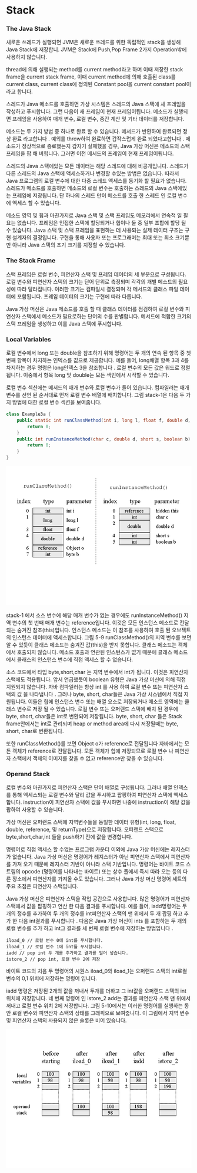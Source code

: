 # Stack

### The Java Stack

새로운 쓰레드가 실행되면 JVM은 새로운 쓰레드를 위한 독립적인 stack을 생성해 Java Stack에 저장합니. JVM은 Stack에 Push,Pop Frame 2가지 Operation밖에 사용하지 않습니다.

thread에 의해 실행되는 method를 current method라고 하며 이때 저장한 stack frame을 current stack frame, 이때 current method에 의해 호출된 class를 current class, current class에 정의된 Constant pool을 current constant pool이라고 합니다.

스레드가 Java 메소드를 호출하면 가상 시스템은 스레드의 Java 스택에 새 프레임을 작성하고 푸시합니다. 그런 다음이 새 프레임이 현재 프레임이됩니다. 메소드가 실행되면 프레임을 사용하여 매개 변수, 로컬 변수, 중간 계산 및 기타 데이터를 저장합니다.

메소드는 두 가지 방법 중 하나로 완료 할 수 있습니다. 메서드가 반환하여 완료되면 정상 완료 라고합니다 . 예외를 throw하여 완료하면 갑작스럽게 완료 되었다고합니다 . 메소드가 정상적으로 종료했는지 갑자기 실패했을 경우, Java 가상 머신은 메소드의 스택 프레임을 팝 해 버립니다. 그러면 이전 메서드의 프레임이 현재 프레임이됩니다.  
  
스레드의 Java 스택에있는 모든 데이터는 해당 스레드에 대해 비공개입니다. 스레드가 다른 스레드의 Java 스택에 액세스하거나 변경할 수있는 방법은 없습니다. 따라서 Java 프로그램의 로컬 변수에 대한 다중 스레드 액세스를 동기화 할 필요가 없습니다. 스레드가 메소드를 호출하면 메소드의 로컬 변수는 호출하는 스레드의 Java 스택에있는 프레임에 저장됩니다. 단 하나의 스레드 만이 메소드를 호출 한 스레드 인 로컬 변수에 액세스 할 수 있습니다.

메소드 영역 및 힙과 마찬가지로 Java 스택 및 스택 프레임도 메모리에서 연속적 일 필요는 없습니다. 프레임은 인접한 스택에 할당되거나 힙이나 둘 중 일부 조합에 할당 될 수 있습니다. Java 스택 및 스택 프레임을 표현하는 데 사용되는 실제 데이터 구조는 구현 설계자의 결정입니다. 구현을 통해 사용자 또는 프로그래머는 최대 또는 최소 크기뿐만 아니라 Java 스택의 초기 크기를 지정할 수 있습니다.

### The Stack Frame

스택 프레임은 로컬 변수, 피연산자 스택 및 프레임 데이터의 세 부분으로 구성됩니다. 로컬 변수와 피연산자 스택의 크기는 단어 단위로 측정되며 각각의 개별 메소드의 필요성에 따라 달라집니다. 이러한 크기는 컴파일시 결정되며 각 메서드의 클래스 파일 데이터에 포함됩니다. 프레임 데이터의 크기는 구현에 따라 다릅니다.  
  
Java 가상 머신은 Java 메소드를 호출 할 때 클래스 데이터를 점검하여 로컬 변수와 피연산자 스택에서 메소드가 필요로하는 단어의 수를 판별합니다. 메서드에 적합한 크기의 스택 프레임을 생성하고 이를 Java 스택에 푸시합니다.

### Local Variables 

로컬 변수에서 long 또는 double을 참조하기 위해 명령어는 두 개의 연속 된 항목 중 첫 번째 항목이 차지하는 인덱스를 값으로 제공합니다. 예를 들어, long배열 항목 3과 4를 차지하는 경우 명령은 long인덱스 3을 참조합니다 . 로컬 변수의 모든 값은 워드로 정렬됩니다. 이중에서 항목 long 및 double는 모든 색인에서 시작할 수 있습니다.  
  
로컬 변수 섹션에는 메서드의 매개 변수와 로컬 변수가 들어 있습니다. 컴파일러는 매개 변수를 선언 된 순서대로 먼저 로컬 변수 배열에 배치합니다. 그림 stack-1은  다음 두 가지 방법에 대한 로컬 변수 섹션을 보여줍니다.

```java
class Example3a { 
    public static int runClassMethod(int i, long l, float f, double d, Object o, byte b) { 
        return 0; 
    } 
    public int runInstanceMethod(char c, double d, short s, boolean b) { 
        return 0; 
    } 
}
```

![stack-1\) Method parameters on the local variables section of Java stack](../../.gitbook/assets/fig5-9.gif)

stack-1 에서 소스 변수에 해당 매개 변수가 없는 경우에도 runInstanceMethod\(\) 지역 변수의 첫 번째 매개 변수는 reference입니다. 이것은 모든 인스턴스 메소드로 전달 되는 숨겨진 참조\(this\)입니다. 인스턴스 메소드는 이 참조를 사용하여 호출 된 오브젝트의 인스턴스 데이터에 액세스합니다. 그림 5-9 runClassMethod\(\)의 지역 변수를 보면 알 수 있듯이 클래스 메소드는 숨겨진 값\(this\)을 받지 못합니다. 클래스 메소드는 객체에서 호출되지 않습니다. 메소드 호출과 연관된 인스턴스가 없기 때문에 클래스 메소드에서 클래스의 인스턴스 변수에 직접 액세스 할 수 없습니다.

소스 코드에서 타입 byte,short,char 는 지역 변수에서 int가 됩니다. 이것은 피연산자 스택에도 적용됩니다. 앞서 언급했듯이 boolean 유형은 Java 가상 머신에 의해 직접 지원되지 않습니다. 자바 컴파일러는 항상 int 를 사용 하여 로컬 변수 또는 피연산자 스택의 값 을 나타냅니다 . 그러나 byte, short, char들은 Java 가상 시스템에서 직접 지원됩니다. 이들은 힙에 인스턴스 변수 또는 배열 요소로 저장되거나 메소드 영역에는 클래스 변수로 저장 될 수 있습니다. 로컬 변수 또는 오퍼랜드 스택에 배치 된 경우에 byte, short, char들은 int로 변환되어 저장됩니다. byte, short, char 들은 Stack frame안에서는 int로 관리되며 heap or method area에 다시 저장될때는 byte, short, char로 변환됩니다.

또한 runClassMethod\(\)를 보면 Object o가 reference로 전달됩니다 자바에서는 모든 객체가 reference로 전달됩니다. 모든 객체가 힙에 저장되므로 로컬 변수 나 피연산자 스택에서 객체의 이미지를 찾을 수 없고 reference만 찾을 수 있습니다.

### Operand Stack

로컬 변수와 마찬가지로 피연산자 스택은 단어 배열로 구성됩니다. 그러나 배열 인덱스를 통해 액세스되는 로컬 변수와 달리 값을 푸시하고 팝핑하여 피연산자 스택에 액세스합니다. instruction이 피연산자 스택에 값을 푸시하면 나중에 instruction이 해당 값을 팝하여 사용할 수 있습니다.

가상 머신은 오퍼랜드 스택에 지역변수들을 동일한 데이터 유형\(int, long, float, double, reference, 및 returnType\)으로 저장합니다. 오퍼랜드 스택으로 byte,short,char,int 들을 push하기 전에 값을 변경합니다.

명령어로 직접 액세스 할 수없는 프로그램 카운터 이외에 Java 가상 머신에는 레지스터가 없습니다. Java 가상 머신은 명령어가 레지스터가 아닌 피연산자 스택에서 피연산자를 가져 오기 때문에 레지스터 기반이 아니라 스택 기반입니다. 명령어는 바이트 코드 스트림의 opcode \(명령어를 나타내는 바이트\) 또는 상수 풀에서 즉시 따라 오는 등의 다른 장소에서 피연산자를 가져올 수도 있습니다. 그러나 Java 가상 머신 명령어 세트의 주요 초점은 피연산자 스택입니다.  
  
Java 가상 머신은 피연산자 스택을 작업 공간으로 사용합니다. 많은 명령어가 피연산자 스택에서 값을 팝핑하고 연산 한 다음 결과를 푸시합니다. 예를 들어, iadd명령어는 두 개의 정수를 추가하여 두 개의 정수를 int피연산자 스택의 맨 위에서 두 개 팝핑 하고 추가 한 다음 int결과를 푸시합니다 . 다음은 Java 가상 머신이 ints 를 포함하는 두 개의 로컬 변수를 추가 하고 int그 결과를 세 번째 로컬 변수에 저장하는 방법입니다 .

```text
iload_0 // 로컬 변수 0에 int를 푸시합니다.
iload_1 // 로컬 변수 1에 int를 푸시합니다.
iadd // pop int 두 개를 추가하고 결과를 밀어 넣습니다.
istore_2 // pop int, 로컬 변수 2에 저장
```

바이트 코드의 처음 두 명령어의 시퀀스 iload\_0와 iload\_1는 오퍼랜드 스택의 int로컬 변수의 0,1 위치에 저장하는 명령어 입니다.

iadd 명령은 저장된 2개의 값을 꺼내서 두개를 더하고 그 int값을 오퍼랜드 스택의 int 위치에 저장합니다. 네 번째 명령어 인 istore\_2 add는 결과를 피연산자 스택 맨 위에서 꺼내고 로컬 변수 위치 2에 저장합니다.  그림 5-10에서는 이러한 명령어를 실행하는 동안 로컬 변수와 피연산자 스택의 상태를 그래픽으로 보여줍니다. 이 그림에서 지역 변수 및 피연산자 스택의 사용되지 않은 슬롯은 비어 있습니다.

![Stack-2 Adding two local variables](../../.gitbook/assets/fig5-10.gif)



